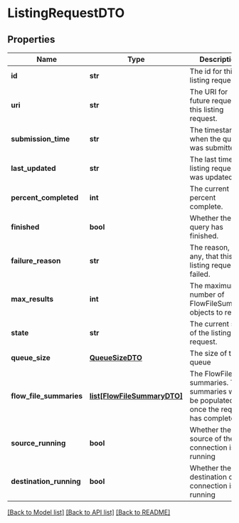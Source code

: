 # ListingRequestDTO

## Properties
Name | Type | Description | Notes
------------ | ------------- | ------------- | -------------
**id** | **str** | The id for this listing request. | [optional] 
**uri** | **str** | The URI for future requests to this listing request. | [optional] 
**submission_time** | **str** | The timestamp when the query was submitted. | [optional] 
**last_updated** | **str** | The last time this listing request was updated. | [optional] 
**percent_completed** | **int** | The current percent complete. | [optional] 
**finished** | **bool** | Whether the query has finished. | [optional] 
**failure_reason** | **str** | The reason, if any, that this listing request failed. | [optional] 
**max_results** | **int** | The maximum number of FlowFileSummary objects to return | [optional] 
**state** | **str** | The current state of the listing request. | [optional] 
**queue_size** | [**QueueSizeDTO**](QueueSizeDTO.md) | The size of the queue | [optional] 
**flow_file_summaries** | [**list[FlowFileSummaryDTO]**](FlowFileSummaryDTO.md) | The FlowFile summaries. The summaries will be populated once the request has completed. | [optional] 
**source_running** | **bool** | Whether the source of the connection is running | [optional] 
**destination_running** | **bool** | Whether the destination of the connection is running | [optional] 

[[Back to Model list]](../README.md#documentation-for-models) [[Back to API list]](../README.md#documentation-for-api-endpoints) [[Back to README]](../README.md)


